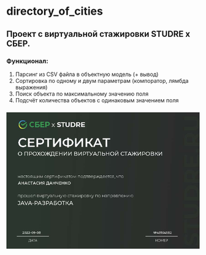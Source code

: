 # directory_of_cities


## Проект с виртуальной стажировки STUDRE x СБЕР.

### Функционал:

1.  Парсинг из CSV файла в объектную модель (+ вывод)
2.  Сортировка по одному и двум параметрам (компоратор, лямбда выражения)
3.  Поиск объекта по максимальному значению поля
4.  Подсчёт количества объектов с одинаковым значением поля

### ![Сертификат об успешном завершении стажировки](https://github.com/nastiadanchenko/directory_of_cities/blob/master/SberSturdre.jpg)
